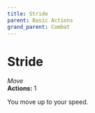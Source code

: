 ```yaml
---
title: Stride
parent: Basic Actions
grand_parent: Combat
---
```


# Stride
*Move*<br>
**Actions:** 1

You move up to your speed.
